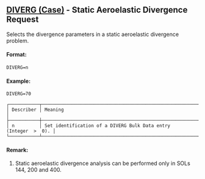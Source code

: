 ## [DIVERG (Case)](https://nexus.hexagon.com/documentationcenter/bundle/MSC_Nastran_2022.4/page/Nastran_Combined_Book/qrg/casecontrol4a/TOC.DIVERG.Case.xhtml) - Static Aeroelastic Divergence Request
Selects the divergence parameters in a static aeroelastic divergence problem.
#### Format:

```nastran
DIVERG=n
```

#### Example:

```nastran
DIVERG=70
```

```text
┌───────────┬─────────────────────────────────────────────────────────────────┐
│ Describer │ Meaning                                                         │
├───────────┼─────────────────────────────────────────────────────────────────┤
│ n         │ Set identification of a DIVERG Bulk Data entry (Integer  >  0). │
└───────────┴─────────────────────────────────────────────────────────────────┘
```
#### Remark:

1. Static aeroelastic divergence analysis can be performed only in SOLs 144, 200 and 400.
